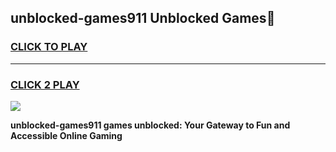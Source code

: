 
## unblocked-games911 Unblocked Games👋
<h3>
<a href="https://news.freeplayer.one?title=unblocked-games911&ref=16F">CLICK TO PLAY</a></h3>
<hr>

<h3>
<a href="https://news.freeplayer.one?title=unblocked-games911&ref=16F">CLICK 2 PLAY</a>
  
</h3>

<a href="https://news.freeplayer.one?title=unblocked-games911&ref=16F/"><img src="https://clearcache.store/games.png"></a>


**unblocked-games911 games unblocked: Your Gateway to Fun and Accessible Online Gaming**
